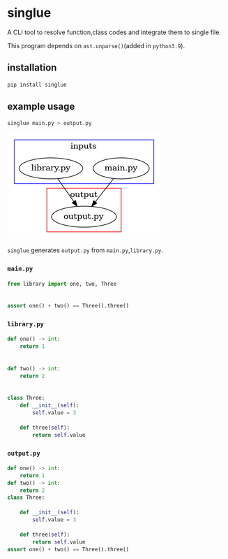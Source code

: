 # singlue
A CLI tool to resolve function,class codes and integrate them to single file.

This program depends on `ast.unparse()`(added in `python3.9`).

## installation
```sh
pip install singlue
```

## example usage

```sh
singlue main.py > output.py
```

![image](./resource/image.png)

`singlue` generates `output.py` from `main.py`,`library.py`.



### `main.py`
```python
from library import one, two, Three


assert one() + two() == Three().three()
```

### `library.py`
```python
def one() -> int:
    return 1


def two() -> int:
    return 2


class Three:
    def __init__(self):
        self.value = 3

    def three(self):
        return self.value
```

### `output.py`
```python
def one() -> int:
    return 1
def two() -> int:
    return 2
class Three:

    def __init__(self):
        self.value = 3

    def three(self):
        return self.value
assert one() + two() == Three().three()
```
